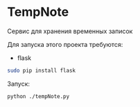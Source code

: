 # TempNote
Сервис для хранения временных записок

Для запуска этого проекта требуются:
* flask
```sh
sudo pip install flask
```

Запуск:
```sh
python ./tempNote.py
```